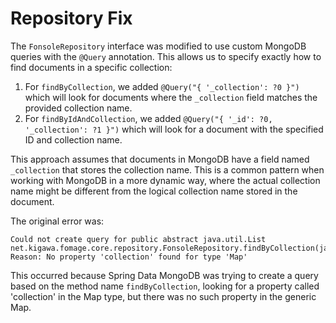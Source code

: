 # Repository Fix

The `FonsoleRepository` interface was modified to use custom MongoDB queries with the `@Query` annotation. This allows us to specify exactly how to find documents in a specific collection:

1. For `findByCollection`, we added `@Query("{ '_collection': ?0 }")` which will look for documents where the `_collection` field matches the provided collection name.
2. For `findByIdAndCollection`, we added `@Query("{ '_id': ?0, '_collection': ?1 }")` which will look for a document with the specified ID and collection name.

This approach assumes that documents in MongoDB have a field named `_collection` that stores the collection name. This is a common pattern when working with MongoDB in a more dynamic way, where the actual collection name might be different from the logical collection name stored in the document.

The original error was:
```
Could not create query for public abstract java.util.List net.kigawa.fomage.core.repository.FonsoleRepository.findByCollection(java.lang.String); Reason: No property 'collection' found for type 'Map'
```

This occurred because Spring Data MongoDB was trying to create a query based on the method name `findByCollection`, looking for a property called 'collection' in the Map type, but there was no such property in the generic Map.